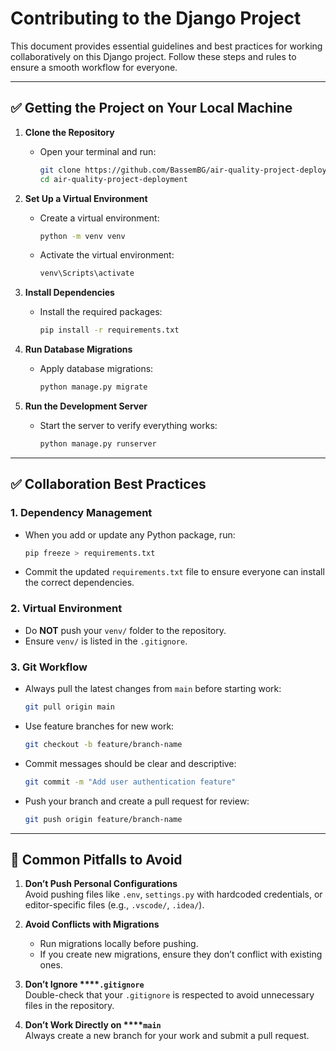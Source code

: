 # Contributing to the Django Project

This document provides essential guidelines and best practices for working collaboratively on this Django project. Follow these steps and rules to ensure a smooth workflow for everyone.

---

## ✅ Getting the Project on Your Local Machine

1. **Clone the Repository**
   - Open your terminal and run:
     ```bash
     git clone https://github.com/BassemBG/air-quality-project-deployment.git
     cd air-quality-project-deployment
     ```

2. **Set Up a Virtual Environment**
   - Create a virtual environment:
     ```bash
     python -m venv venv
     ```
   - Activate the virtual environment:
     ```bash
     venv\Scripts\activate
     ```

3. **Install Dependencies**
   - Install the required packages:
     ```bash
     pip install -r requirements.txt
     ```

4. **Run Database Migrations**
   - Apply database migrations:
     ```bash
     python manage.py migrate
     ```

5. **Run the Development Server**
   - Start the server to verify everything works:
     ```bash
     python manage.py runserver
     ```

---

## ✅ Collaboration Best Practices

### 1. **Dependency Management**

- When you add or update any Python package, run:
  ```bash
  pip freeze > requirements.txt
  ```
- Commit the updated `requirements.txt` file to ensure everyone can install the correct dependencies.

### 2. **Virtual Environment**

- Do **NOT** push your `venv/` folder to the repository.
- Ensure `venv/` is listed in the `.gitignore`.

### 3. **Git Workflow**

- Always pull the latest changes from `main` before starting work:
  ```bash
  git pull origin main
  ```
- Use feature branches for new work:
  ```bash
  git checkout -b feature/branch-name
  ```
- Commit messages should be clear and descriptive:
  ```bash
  git commit -m "Add user authentication feature"
  ```
- Push your branch and create a pull request for review:
  ```bash
  git push origin feature/branch-name
  ```

---

## 🚫 Common Pitfalls to Avoid

1. **Don’t Push Personal Configurations**\
   Avoid pushing files like `.env`, `settings.py` with hardcoded credentials, or editor-specific files (e.g., `.vscode/`, `.idea/`).

2. **Avoid Conflicts with Migrations**

   - Run migrations locally before pushing.
   - If you create new migrations, ensure they don’t conflict with existing ones.

3. **Don’t Ignore ****`.gitignore`**\
   Double-check that your `.gitignore` is respected to avoid unnecessary files in the repository.

4. **Don’t Work Directly on ****`main`**\
   Always create a new branch for your work and submit a pull request.
